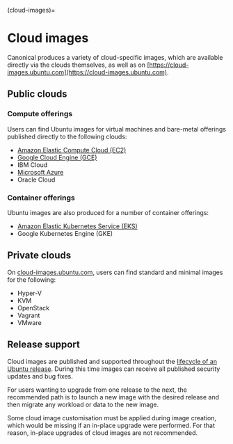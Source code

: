 (cloud-images)=
# Cloud images


Canonical produces a variety of cloud-specific images, which are available directly via the clouds themselves, as well as on [https://cloud-images.ubuntu.com](https://cloud-images.ubuntu.com).

## Public clouds

### Compute offerings

Users can find Ubuntu images for virtual machines and bare-metal offerings published directly to the following clouds:

* [Amazon Elastic Compute Cloud (EC2)](https://canonical-aws.readthedocs-hosted.com/en/latest/aws-how-to/instances/find-ubuntu-images/)
* [Google Cloud Engine (GCE)](https://canonical-gcp.readthedocs-hosted.com/en/latest/google-how-to/gce/find-ubuntu-images/)
* IBM Cloud
* [Microsoft Azure](https://canonical-azure.readthedocs-hosted.com/en/latest/azure-how-to/instances/find-ubuntu-images/)
* Oracle Cloud

### Container offerings

Ubuntu images are also produced for a number of container offerings:

* [Amazon Elastic Kubernetes Service (EKS)](https://cloud-images.ubuntu.com/docs/aws/eks/)
* Google Kubernetes Engine (GKE)

## Private clouds

On [cloud-images.ubuntu.com](https://cloud-images.ubuntu.com), users can find standard and minimal images for the following:

* Hyper-V
* KVM
* OpenStack
* Vagrant
* VMware

## Release support

Cloud images are published and supported throughout the [lifecycle of an Ubuntu release](https://ubuntu.com/about/release-cycle). During this time images can receive all published security updates and bug fixes.

For users wanting to upgrade from one release to the next, the recommended path is to launch a new image with the desired release and then migrate any workload or data to the new image.

Some cloud image customisation must be applied during image creation, which would be missing if an in-place upgrade were performed. For that reason, in-place upgrades of cloud images are not recommended.
